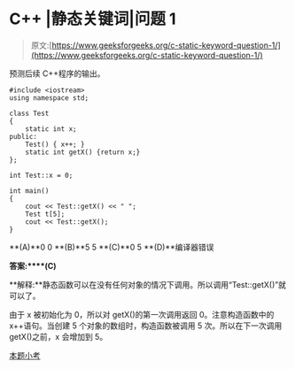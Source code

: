 # C++ |静态关键词|问题 1

> 原文:[https://www.geeksforgeeks.org/c-static-keyword-question-1/](https://www.geeksforgeeks.org/c-static-keyword-question-1/)

预测后续 C++程序的输出。

```
#include <iostream>
using namespace std;

class Test
{
    static int x;
public:
    Test() { x++; }
    static int getX() {return x;}
};

int Test::x = 0;

int main()
{
    cout << Test::getX() << " ";
    Test t[5];
    cout << Test::getX();
}
```

**(A)**0 0
**(B)**5 5
**(C)**0 5
**(D)**编译器错误

**答案:****(C)**

**解释:**静态函数可以在没有任何对象的情况下调用。所以调用“Test::getX()”就可以了。

由于 x 被初始化为 0，所以对 getX()的第一次调用返回 0。注意构造函数中的 x++语句。当创建 5 个对象的数组时，构造函数被调用 5 次。所以在下一次调用 getX()之前，x 会增加到 5。

[本题小考](https://www.geeksforgeeks.org/quiz-corner-gq/)